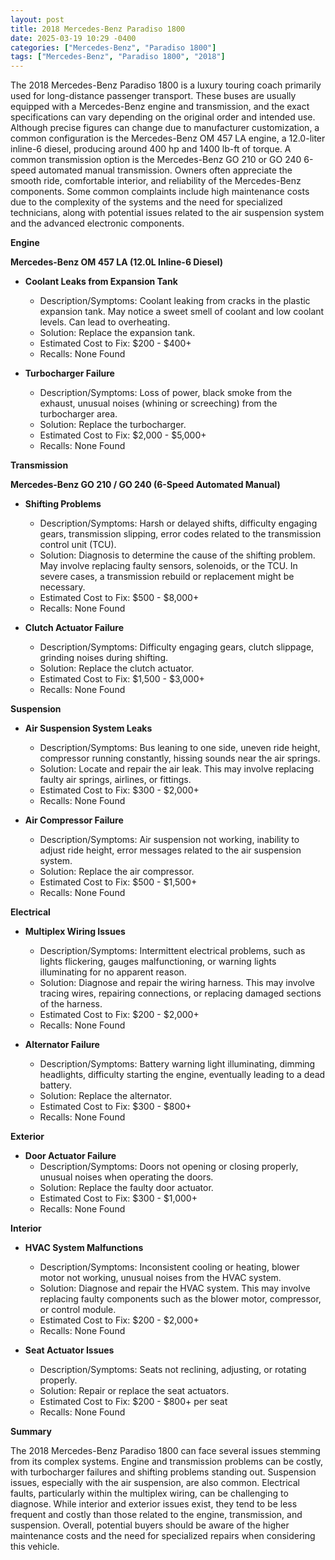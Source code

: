 ```yaml
---
layout: post
title: 2018 Mercedes-Benz Paradiso 1800
date: 2025-03-19 10:29 -0400
categories: ["Mercedes-Benz", "Paradiso 1800"]
tags: ["Mercedes-Benz", "Paradiso 1800", "2018"]
---
```

The 2018 Mercedes-Benz Paradiso 1800 is a luxury touring coach primarily used for long-distance passenger transport. These buses are usually equipped with a Mercedes-Benz engine and transmission, and the exact specifications can vary depending on the original order and intended use. Although precise figures can change due to manufacturer customization, a common configuration is the Mercedes-Benz OM 457 LA engine, a 12.0-liter inline-6 diesel, producing around 400 hp and 1400 lb-ft of torque. A common transmission option is the Mercedes-Benz GO 210 or GO 240 6-speed automated manual transmission. Owners often appreciate the smooth ride, comfortable interior, and reliability of the Mercedes-Benz components. Some common complaints include high maintenance costs due to the complexity of the systems and the need for specialized technicians, along with potential issues related to the air suspension system and the advanced electronic components.

**Engine**

**Mercedes-Benz OM 457 LA (12.0L Inline-6 Diesel)**

*   **Coolant Leaks from Expansion Tank**
    *   Description/Symptoms: Coolant leaking from cracks in the plastic expansion tank. May notice a sweet smell of coolant and low coolant levels. Can lead to overheating.
    *   Solution: Replace the expansion tank.
    *   Estimated Cost to Fix: $200 - $400+
    *   Recalls: None Found

*   **Turbocharger Failure**
    *   Description/Symptoms: Loss of power, black smoke from the exhaust, unusual noises (whining or screeching) from the turbocharger area.
    *   Solution: Replace the turbocharger.
    *   Estimated Cost to Fix: $2,000 - $5,000+
    *   Recalls: None Found

**Transmission**

**Mercedes-Benz GO 210 / GO 240 (6-Speed Automated Manual)**

*   **Shifting Problems**
    *   Description/Symptoms: Harsh or delayed shifts, difficulty engaging gears, transmission slipping, error codes related to the transmission control unit (TCU).
    *   Solution: Diagnosis to determine the cause of the shifting problem. May involve replacing faulty sensors, solenoids, or the TCU. In severe cases, a transmission rebuild or replacement might be necessary.
    *   Estimated Cost to Fix: $500 - $8,000+
    *   Recalls: None Found

*   **Clutch Actuator Failure**
    *   Description/Symptoms: Difficulty engaging gears, clutch slippage, grinding noises during shifting.
    *   Solution: Replace the clutch actuator.
    *   Estimated Cost to Fix: $1,500 - $3,000+
    *   Recalls: None Found

**Suspension**

*   **Air Suspension System Leaks**
    *   Description/Symptoms: Bus leaning to one side, uneven ride height, compressor running constantly, hissing sounds near the air springs.
    *   Solution: Locate and repair the air leak. This may involve replacing faulty air springs, airlines, or fittings.
    *   Estimated Cost to Fix: $300 - $2,000+
    *   Recalls: None Found

*   **Air Compressor Failure**
    *   Description/Symptoms: Air suspension not working, inability to adjust ride height, error messages related to the air suspension system.
    *   Solution: Replace the air compressor.
    *   Estimated Cost to Fix: $500 - $1,500+
    *   Recalls: None Found

**Electrical**

*   **Multiplex Wiring Issues**
    *   Description/Symptoms: Intermittent electrical problems, such as lights flickering, gauges malfunctioning, or warning lights illuminating for no apparent reason.
    *   Solution: Diagnose and repair the wiring harness. This may involve tracing wires, repairing connections, or replacing damaged sections of the harness.
    *   Estimated Cost to Fix: $200 - $2,000+
    *   Recalls: None Found

*   **Alternator Failure**
    *   Description/Symptoms: Battery warning light illuminating, dimming headlights, difficulty starting the engine, eventually leading to a dead battery.
    *   Solution: Replace the alternator.
    *   Estimated Cost to Fix: $300 - $800+
    *   Recalls: None Found

**Exterior**

*   **Door Actuator Failure**
    *   Description/Symptoms: Doors not opening or closing properly, unusual noises when operating the doors.
    *   Solution: Replace the faulty door actuator.
    *   Estimated Cost to Fix: $300 - $1,000+
    *   Recalls: None Found

**Interior**

*   **HVAC System Malfunctions**
    *   Description/Symptoms: Inconsistent cooling or heating, blower motor not working, unusual noises from the HVAC system.
    *   Solution: Diagnose and repair the HVAC system. This may involve replacing faulty components such as the blower motor, compressor, or control module.
    *   Estimated Cost to Fix: $200 - $2,000+
    *   Recalls: None Found

*   **Seat Actuator Issues**
    *   Description/Symptoms: Seats not reclining, adjusting, or rotating properly.
    *   Solution: Repair or replace the seat actuators.
    *   Estimated Cost to Fix: $200 - $800+ per seat
    *   Recalls: None Found

**Summary**

The 2018 Mercedes-Benz Paradiso 1800 can face several issues stemming from its complex systems. Engine and transmission problems can be costly, with turbocharger failures and shifting problems standing out. Suspension issues, especially with the air suspension, are also common. Electrical faults, particularly within the multiplex wiring, can be challenging to diagnose. While interior and exterior issues exist, they tend to be less frequent and costly than those related to the engine, transmission, and suspension. Overall, potential buyers should be aware of the higher maintenance costs and the need for specialized repairs when considering this vehicle.

